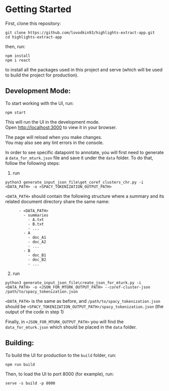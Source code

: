 # Getting Started 
First, clone this repository:
```
git clone https://github.com/lovodkin93/highlights-extract-app.git
cd highlights-extract-app
```
then, run:
```
npm install
npm i react
```
to install all the packages used in this project and serve (which will be used to build the project for production).

## Development Mode:
To start working with the UI, run:
```
npm start
```

This will run the UI in the development mode.\
Open [http://localhost:3000](http://localhost:3000) to view it in your browser.

The page will reload when you make changes.\
You may also see any lint errors in the console.

In order to see specific datapoint to annotate, you will first need to generate a `data_for_mturk.json` file and save it under the `data` folder.
To do that, follow the following steps:
1. run
```
python3 generate_input_json_file\get_coref_clusters_chr.py -i <DATA_PATH> -o <SPACY_TOKENIZATION_OUTPUT_PATH>
```
`<DATA_PATH>` should contain the following structure where a summary and its related document directory share the same name:
```
      - <DATA_PATH>
        - summaries
          - A.txt
          - B.txt
          - ...
        - A
          - doc_A1
          - doc_A2
          - ...
        - B
          - doc_B1
          - doc_B2
          - ...
```
2. run
```
python3 generate_input_json_file\create_json_for_mturk.py -i <DATA_PATH> -o <JSON_FOR_MTURK_OUTPUT_PATH> --coref-cluster-json /path/to/spacy_tokenization.json
```
`<DATA_PATH>` is the same as before, and `/path/to/spacy_tokenization.json` should be `<SPACY_TOKENIZATION_OUTPUT_PATH>/spacy_tokenization.json` (the output of the code in step 1)

Finally, in `<JSON_FOR_MTURK_OUTPUT_PATH>` you will find the `data_for_mturk.json` which should be placed in the `data` folder.

## Building:
To build the UI for production to the `build` folder, run:
```
npm run build
```
Then, to load the UI to port 8000 (for example), run:
```
serve -s build -p 8000
```
